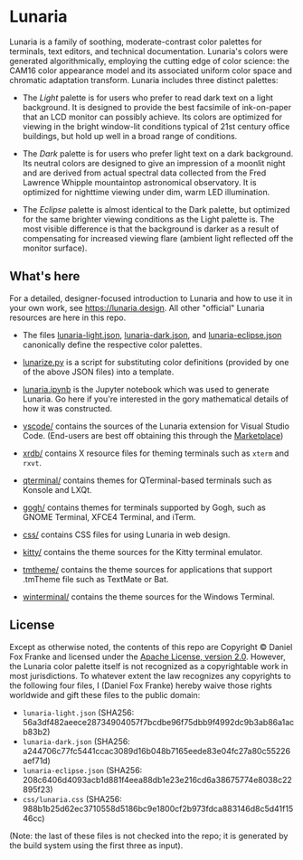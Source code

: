 # Lunaria

Lunaria is a family of soothing, moderate-contrast color palettes for terminals,
text editors, and technical documentation. Lunaria's colors were generated
algorithmically, employing the cutting edge of color science: the CAM16 color
appearance model and its associated uniform color space and chromatic adaptation
transform. Lunaria includes three distinct palettes:

* The *Light* palette is for users who prefer to read dark text on a light
  background. It is designed to provide the best facsimile of ink-on-paper that
  an LCD monitor can possibly achieve. Its colors are optimized for viewing in
  the bright window-lit conditions typical of 21st century office buildings, but
  hold up well in a broad range of conditions.

* The *Dark* palette is for users who prefer light text on a dark background.
  Its neutral colors are designed to give an impression of a moonlit night and
  are derived from actual spectral data collected from the Fred Lawrence Whipple
  mountaintop astronomical observatory. It is optimized for nighttime viewing
  under dim, warm LED illumination.

* The *Eclipse* palette is almost identical to the Dark palette, but optimized
  for the same brighter viewing conditions as the Light palette is. The most
  visible difference is that the background is darker as a result of
  compensating for increased viewing flare (ambient light reflected off the
  monitor surface).

## What's here

For a detailed, designer-focused introduction to Lunaria and how to use it in
your own work, see <https://lunaria.design>. All other "official" Lunaria
resources are here in this repo.

* The files [lunaria-light.json](./lunaria-light.json),
  [lunaria-dark.json](./lunaria-dark.json), and
  [lunaria-eclipse.json](./lunaria-eclipse.json)
  canonically define the respective color palettes.

* [lunarize.py](./lunarize.py) is a script for substituting color definitions
  (provided by one of the above JSON files) into a template.

* [lunaria.ipynb](./lunaria.ipynb) is the Jupyter notebook which was used to
  generate Lunaria. Go here if you're interested in the gory mathematical
  details of how it was constructed.

* [vscode/](./vscode/) contains the sources of the Lunaria extension for Visual
  Studio Code. (End-users are best off obtaining this through the
  [Marketplace](https://marketplace.visualstudio.com/items?itemName=dfoxfranke.lunaria))

* [xrdb/](./xrdb/) contains X resource files for theming terminals such as
  `xterm` and `rxvt`.

* [qterminal/](./qterminal/) contains themes for QTerminal-based terminals such
  as Konsole and LXQt.

* [gogh/](./gogh/) contains themes for terminals supported by Gogh, such as
  GNOME Terminal, XFCE4 Terminal, and iTerm.

* [css/](./css/) contains CSS files for using Lunaria in web design.

* [kitty/](./kitty/) contains the theme sources for the Kitty terminal emulator.

* [tmtheme/](./tmtheme/) contains the theme sources for applications that
  support .tmTheme file such as TextMate or Bat.

* [winterminal/](./winterminal/) contains the theme sources for the Windows
  Terminal.

## License

Except as otherwise noted, the contents of this repo are Copyright &copy; Daniel
Fox Franke and licensed under the [Apache License, version 2.0](LICENSE.md).
However, the Lunaria color palette itself is not recognized as a copyrightable
work in most jurisdictions. To whatever extent the law recognizes any copyrights
to the following four files, I (Daniel Fox Franke) hereby waive those rights
worldwide and gift these files to the public domain:

* `lunaria-light.json` (SHA256: 56a3df482aeece28734904057f7bcdbe96f75dbb9f4992dc9b3ab86a1acb83b2)
* `lunaria-dark.json` (SHA256: a244706c77fc5441ccac3089d16b048b7165eede83e04fc27a80c55226aef71d)
* `lunaria-eclipse.json` (SHA256: 208c6406d4093acb1d881f4eea88db1e23e216cd6a38675774e8038c22895f23)
* `css/lunaria.css` (SHA256: 988b1b25d62ec3710558d5186bc9e1800cf2b973fdca883146d8c5d41f1546cc)

(Note: the last of these files is not checked into the repo; it is generated by
the build system using the first three as input).
